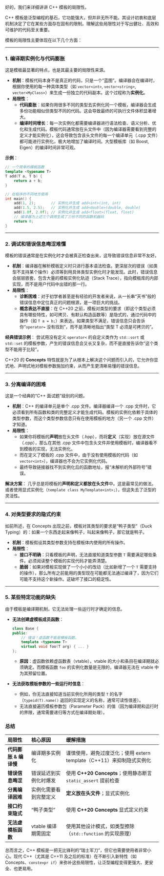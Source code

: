 好的，我们来详细讲讲 C++ 模板的局限性。

C++ 模板是泛型编程的基石，它功能强大，但并非无所不能。其设计初衷和底层机制决定了它在某些方面存在固有的限制。理解这些局限性对于写出健壮、高效和可维护的代码至关重要。

模板的局限性主要体现在以下几个方面：

---

### 1. 编译期实例化与代码膨胀

这是模板最显著的特点，也是其最主要的局限性来源。

*   **机制**：模板代码本身不是真正的代码，只是一个“蓝图”。编译器会在编译时，根据你使用的每一种具体类型（如 `vector<int>`, `vector<string>`, `vector<MyClass>`）来生成一份独立的代码副本。这个过程称为**实例化**。
*   **局限性**：
    *   **代码膨胀**：如果你用很多不同的类型去实例化同一个模板，编译器会生成多份功能相似但类型不同的代码。这会导致最终的可执行文件体积显著增大。
    *   **编译时间增长**：每一次实例化都需要编译器进行语法检查、语义分析、优化和生成代码。模板代码通常放在头文件中（因为编译器需要看到完整的定义才能实例化），这会导致包含该头文件的每一个编译单元（.cpp 文件）都可能进行实例化，极大地增加了编译时间。大型模板库（如 Boost, Eigen）的编译时间非常可观。

**示例**：
```cpp
// 一个简单的模板函数
template <typename T>
T add(T a, T b) {
    return a + b;
}

// 在程序的不同地方使用
int main() {
    add(1, 2);       // 实例化并生成 add<int>(int, int)
    add(1.5, 2.5);   // 实例化并生成 add<double>(double, double)
    add(1.0f, 2.0f); // 实例化并生成 add<float>(float, float)
    // 编译器为上述三个调用生成了三份不同的函数机器码
    return 0;
}
```

---

### 2. 调试和错误信息晦涩难懂

模板的错误通常是在实例化时才会被真正检查出来，这导致错误信息非常不友好。

*   **机制**：编译器在解析模板定义时只进行基本语法检查。更深层次的错误（如类型不支持某个操作）必须等到用具体类型实例化时才能发现。此时，错误信息会层层嵌套，包含大量的模板实例化轨迹（Stack Trace），指向模板库的内部实现，而不是用户代码中出错的那一行。
*   **局限性**：
    *   **诊断困难**：对于初学者甚至是有经验的开发者来说，从一长串“天书”般的错误信息中定位真正的问题根源，是一项巨大的挑战。
    *   **概念表达不直接**：在 C++20 之前，模板对类型的要求（即这个类型必须具有哪些特性，如可拷贝、有默认构造函数等）是隐式的，通过代码中的操作（如 `T a = b;`）来表达。如果类型不满足，错误信息只会告诉你“`operator=` 没有找到”，而不是清晰地指出“类型 T 必须是可拷贝的”。

**经典错误示例**：
尝试用没有定义 `operator<` 的自定义类作为 `std::sort` 或 `std::set` 的模板参数，产生的错误信息会又长又复杂，而不是直接告诉你“这个类型不能用于比较”。

C++20 的 **Concepts** 特性就是为了从根本上解决这个问题而引入的，它允许你显式地、声明式地对模板参数施加约束，从而产生更清晰易懂的错误信息。

---

### 3. 分离编译的困难

这是一个经典的“C++ 面试题”级别的问题。

*   **机制**：C++ 的编译单元是单个 .cpp 文件。编译器编译一个 .cpp 文件时，它必须看到所有函数和类的完整定义才能生成代码。模板的实例化依赖于具体的类型参数，而这个类型参数信息只有在使用模板的地方（另一个 .cpp 文件）才知道。
*   **局限性**：
    *   如果你将模板的**声明**放在头文件（.hpp），而将**定义**（实现）放在源文件（.cpp），那么在其他 .cpp 文件中包含头文件并使用模板时，编译器看不到模板的实现，无法实例化。
    *   而在定义了模板的 .cpp 文件中，由于没有使用模板的代码（如 `vector<int>`），编译器也不会为它实例化代码。
    *   最终导致链接器找不到实例化后的函数地址，报“未解析的外部符号”错误。

**解决方案**：
几乎总是将模板的**声明和定义都放在头文件**中。这是最常见的做法。或者使用显式实例化（`template class MyTemplate<int>;`），但这失去了泛型的灵活性。

---

### 4. 对类型要求的隐式约束

如前所述，在 Concepts 出现之前，模板对其类型的要求是“鸭子类型”（Duck Typing）的：如果一个东西走起来像鸭子，叫起来像鸭子，那它就是鸭子。

*   **机制**：模板假设其类型参数支持在模板体内使用的所有操作。
*   **局限性**：
    *   **接口不明确**：只看模板的声明，无法直接知道类型参数 `T` 需要满足哪些条件。必须阅读整个模板的实现代码才能弄清楚。
    *   **脆弱**：如果对模板实现做了一个小小的改动（比如新增了一个 `T` 需要支持的操作），那么所有之前能用的类型现在可能都无法通过编译了，因为它们可能不支持这个新操作。这破坏了接口的稳定性。

---

### 5. 某些特定功能的缺失

由于模板是编译期机制，它无法处理一些运行时才确定的信息。

*   **无法创建虚模板成员函数**：
    ```cpp
    class Base {
    public:
        // 错误！虚函数不能是模板函数。
        template <typename T>
        virtual void foo(T arg) { ... }
    };
    ```
    *   **原因**：虚函数依赖虚函数表（vtable），vtable 的大小和条目在编译期就必须确定。而模板函数 `foo` 的实例化数量是无限的，编译器无法在 vtable 中为其预留位置。

*   **无法获取模板参数的一些运行时信息**：
    *   例如，你无法直接知道当前实例化所用的类型 `T` 的名字（`typeid(T).name()` 返回的实现定义的名称，通常可读性很差）。
    *   无法直接遍历模板参数包（Parameter Pack）的值（因为编译期和运行时的界限，通常需要递归等方式在编译期处理）。

### 总结

| 局限性                | 核心原因               | 缓解措施                                                     |
| :-------------------- | :--------------------- | :----------------------------------------------------------- |
| **代码膨胀 & 编译慢** | 编译期多实例化         | 谨慎使用，避免过度泛化；使用 extern template（C++11）来抑制隐式实例化 |
| **错误信息晦涩**      | 错误延迟到实例化时爆发 | 使用 **C++20 Concepts**；使用静态断言 `static_assert` 提前检查 |
| **分离编译困难**      | 实例化需要看到完整定义 | **定义放在头文件**；显式实例化                               |
| **接口约束隐式**      | “鸭子类型”             | 使用 **C++20 Concepts** 显式定义约束                         |
| **无法虚模板函数**    | vtable 编译期需固定    | 使用其他设计模式，如类型擦除（`std::function` 的实现原理）   |

总而言之，C++ 模板是一把无比锋利的“瑞士军刀”，但它也需要使用者非常小心。现代 C++（尤其是 C++11 及之后的标准）在不断引入新特性（如 Concepts、`constexpr if`）来弥补这些局限性，让泛型编程变得更强大、更安全、也更易用。